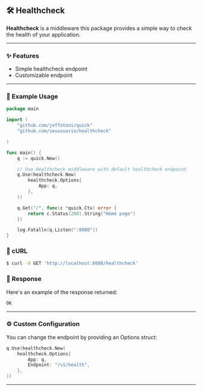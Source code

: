 
## 🛠️ Healthcheck 

**Healthcheck** is a middleware this package provides a simple way to check the health of your application.

---
### ✨ Features

- Simple healthcheck endpoint
- Customizable endpoint

---
### 🧩 Example Usage
```go
package main

import (
    "github.com/jeffotoni/quick"
    "github.com/seuusuario/healthcheck"

)

func main() {
    q := quick.New()

    // Use Healthcheck middleware with default healthcheck endpoint
    q.Use(healthcheck.New(
        healthcheck.Options{
            App: q,
        },
    ))

    q.Get("/", func(c *quick.Ctx) error {
        return c.Status(200).String("Home page")
    })

    log.Fatalln(q.Listen(":8080"))
}
```
### 📌 cURL
```bash
$ curl -X GET 'http://localhost:8080/healthcheck'
```

### 📌 Response
Here's an example of the response returned:

```sh
OK
```

---
### ⚙️ Custom Configuration

You can change the endpoint by providing an Options struct:

```go
q.Use(healthcheck.New(
    healthcheck.Options{
        App: q,
        Endpoint: "/v1/health",
    },
))
```


---



